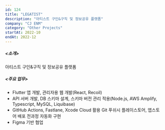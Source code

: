 ```yaml
---
id: 124
title: "LEGATIST"
description: "아티스트 구인&구직 및 정보공유 플랫폼"
company: "CJ ENM"
category: "Other Projects"
startAt: 2022-10
endAt: 2022-12
---
```


##### <소개>

아티스트 구인&구직 및 정보공유 플랫폼

##### <주요 업무>

- Flutter 앱 개발, 관리자용 웹 개발(React, Recoil)
- API 서버 개발, DB 스키마 설계, 스키마 버전 관리 적용(Node.js, AWS Amplify, Typescript, MySQL, Liquibase)
- GitHub Actions, Fastlane, Xcode Cloud 활용 Git 푸쉬시 플레이스토어, 앱스토어 배포 전과정 자동화 구현
- Figma 기반 협업
